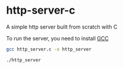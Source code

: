 # http-server-c
A simple http server built from scratch with C

To run the server, you need to install [GCC](https://gcc.gnu.org/install/)
```bash
gcc http_server.c -o http_server
```

```bash
./http_server
```
